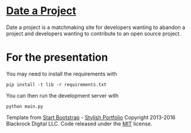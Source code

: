 # [Date a Project](http://dateaproject.appspot.com)

Date a project is a matchmaking site for developers wanting to abandon a project and developers wanting to contribute to an open source project.


# For the presentation

You may need to install the requirements with

~~~~
pip install -t lib -r requirements.txt
~~~~

You can then run the development server with

~~~~
python main.py
~~~~

Template from  [Start Bootstrap](http://startbootstrap.com/) - [Stylish Portfolio](http://startbootstrap.com/template-overviews/stylish-portfolio/) Copyright 2013-2016 Blackrock Digital LLC. Code released under the [MIT](https://github.com/BlackrockDigital/startbootstrap-stylish-portfolio/blob/gh-pages/LICENSE) license.
